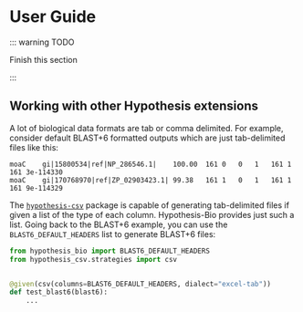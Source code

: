 # User Guide

::: warning TODO

Finish this section

:::

## Working with other Hypothesis extensions

A lot of biological data formats are tab or comma delimited.
For example, consider default BLAST+6 formatted outputs which are just tab-delimited files like this:

```
moaC	gi|15800534|ref|NP_286546.1|	100.00	161	0	0	1	161	1	161	3e-114330
moaC	gi|170768970|ref|ZP_02903423.1|	99.38	161	1	0	1	161	1	161	9e-114329
```

The [`hypothesis-csv`](https://github.com/chobeat/hypothesis-csv) package is capable of generating tab-delimited files if given a list of the type of each column.
Hypothesis-Bio provides just such a list.
Going back to the BLAST+6 example, you can use the `BLAST6_DEFAULT_HEADERS` list to generate BLAST+6 files:

```python
from hypothesis_bio import BLAST6_DEFAULT_HEADERS
from hypothesis_csv.strategies import csv


@given(csv(columns=BLAST6_DEFAULT_HEADERS, dialect="excel-tab"))
def test_blast6(blast6):
    ...
```
